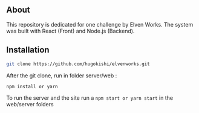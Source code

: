 ## About

This repository is dedicated for one challenge by Elven Works.
The system was built with React (Front) and Node.js (Backend).

## Installation
  ```sh
  git clone https://github.com/hugokishi/elvenworks.git
  ```
  After the git clone, run in folder server/web :
  ```sh
  npm install or yarn
  ```
  
To run the server and the site run a ``` npm start or yarn start ``` in the web/server folders
  
